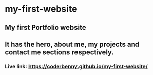 # my-first-website
## My first Portfolio website
## It has the hero, about me, my projects and contact me sections respectively.
### Live link: https://coderbenny.github.io/my-first-website/
